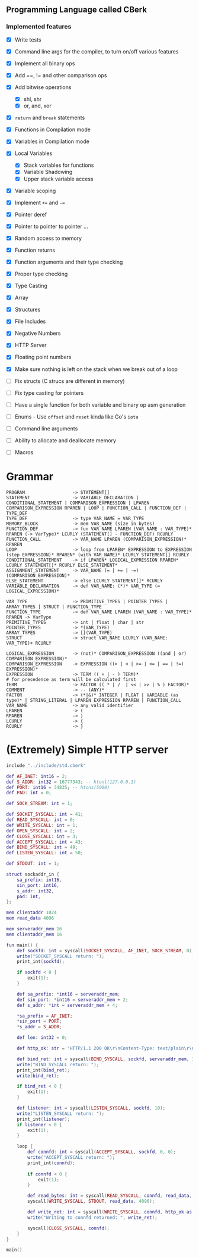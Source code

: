 ## Programming Language called CBerk

### Implemented features

- [x] Write tests

- [x] Command line args for the compiler, to turn on/off various features
- [x] Implement all binary ops
- [x] Add ==, != and other comparison ops
- [x] Add bitwise operations
    - [x] shl, shr
    - [x] or, and, xor
- [x] `return` and `break` statements
- [x] Functions in Compilation mode
- [x] Variables in Compilation mode
- [x] Local Variables
    - [x] Stack variables for functions
    - [x] Variable Shadowing
    - [x] Upper stack variable access
- [x] Variable scoping
- [x] Implement `+=` and `-=`
- [x] Pointer deref
- [x] Pointer to pointer to pointer ...
- [x] Random access to memory
- [x] Function returns
- [x] Function arguments and their type checking
- [x] Proper type checking
- [x] Type Casting
- [x] Array
- [x] Structures
- [x] File Includes
- [x] Negative Numbers
- [x] HTTP Server
- [x] Floating point numbers
- [x] Make sure nothing is left on the stack when we break out of a loop

- [ ] Fix structs (C strucs are different in memory)
- [ ] Fix type casting for pointers

- [ ] Have a single function for both variable and binary op asm generation
- [ ] Enums - Use `offset` and `reset` kinda like Go's `iota`
- [ ] Command line arguments
- [ ] Ability to allocate and deallocate memory
- [ ] Macros

# Grammar

    PROGRAM                  -> STATEMENT[]
    STATEMENT                -> VARIABLE_DECLARATION | CONDITIONAL_STATEMENT | COMPARISON_EXPRESSION | LPAREN COMPARISON_EXPRESSION RPAREN | LOOP | FUNCTION_CALL | FUNCTION_DEF | TYPE_DEF
    TYPE_DEF                 -> type VAR_NAME = VAR_TYPE
    MEMORY_BLOCK             -> mem VAR_NAME (size in bytes)
    FUNCTION_DEF             -> fun VAR_NAME LPAREN (VAR_NAME : VAR_TYPE)* RPAREN (-> VarType)* LCURLY (STATEMENT[] - FUNCTION_DEF) RCURLY
    FUNCTION_CALL            -> VAR_NAME LPAREN (COMPARISON_EXPRESSION)* RPAREN
    LOOP                     -> loop from LPAREN* EXPRESSION to EXPRESSION (step EXPRESSION)* RPAREN* (with VAR_NAME)* LCURLY STATEMENT[] RCURLY
    CONDITIONAL_STATEMENT    -> if LPAREN* LOGICAL_EXPRESSION RPAREN* LCURLY STATEMENT[]* RCURLY ELSE_STATEMENT*
    ASSIGNMENT_STATEMENT     -> VAR_NAME (= | += | -=) (COMPARISON_EXPRESSION)*
    ELSE_STATEMENT           -> else LCURLY STATEMENT[]* RCURLY
    VARIABLE_DECLARATION     -> def VAR_NAME: (*)* VAR_TYPE (= LOGICAL_EXPRESSION)*

    VAR_TYPE                 -> PRIMITIVE_TYPES | POINTER_TYPES | ARRAY_TYPES | STRUCT | FUNCTION_TYPE
    FUNCTION_TYPE            -> def VAR_NAME LPAREN (VAR_NAME : VAR_TYPE)* RPAREN -> VarType
    PRIMITIVE_TYPES          -> int | float | char | str
    POINTER_TYPES            -> *(VAR_TYPE)
    ARRAY_TYPES              -> [](VAR_TYPE)
    STRUCT                   -> struct VAR_NAME LCURLY (VAR_NAME: VAR_TYPE)+ RCURLY

    LOGICAL_EXPRESSION       -> (not)* COMPARISON_EXPRESSION ((and | or) COMPARISON_EXPRESSION)*
    COMPARISON_EXPRESSION    -> EXPRESSION ((> | < | >= | <= | == | !=) EXPRESSION)*
    EXPRESSION               -> TERM (( + | - ) TERM)*                      # for precedence as term will be calculated first
    TERM                     -> FACTOR (( * | /  | << | >> | % ) FACTOR)*
    COMMENT                  -> -- (ANY)*
    FACTOR                   -> (*|&)* INTEGER | FLOAT | VARIABLE (as type)* | STRING_LITERAL | LPAREN EXPRESSION RPAREN | FUNCTION_CALL
    VAR_NAME                 -> any valid identifier
    LPAREN                   -> (
    RPAREN                   -> )
    LCURLY                   -> {
    RCURLY                   -> }

# (Extremely) Simple HTTP server

```lua
include "../include/std.cberk"

def AF_INET: int16 = 2;
def S_ADDR: int32 = 16777343; -- htonl(127.0.0.1)
def PORT: int16 = 34835; -- htons(5000)
def PAD: int = 0;

def SOCK_STREAM: int = 1;

def SOCKET_SYSCALL: int = 41;
def READ_SYSCALL: int = 0;
def WRITE_SYSCALL: int = 1;
def OPEN_SYSCALL: int = 2;
def CLOSE_SYSCALL: int = 3;
def ACCEPT_SYSCALL: int = 43;
def BIND_SYSCALL: int = 49;
def LISTEN_SYSCALL: int = 50;

def STDOUT: int = 1;

struct sockaddr_in {
    sa_prefix: int16,
    sin_port: int16,
    s_addr: int32,
    pad: int,
};

mem clientaddr 1024
mem read_data 4096

mem serveraddr_mem 16
mem clientaddr_mem 16

fun main() {
    def sockfd: int = syscall(SOCKET_SYSCALL, AF_INET, SOCK_STREAM, 0);
    write("SOCKET_SYSCALL return: ");
    print_int(sockfd);

    if sockfd < 0 {
        exit(1);
    }

    def sa_prefix: *int16 = serveraddr_mem;
    def sin_port: *int16 = serveraddr_mem + 2;
    def s_addr: *int = serveraddr_mem + 4;

    *sa_prefix = AF_INET;
    *sin_port = PORT;
    *s_addr = S_ADDR;

    def len: int32 = 0;

    def http_ok: str = "HTTP/1.1 200 OK\r\nContent-Type: text/plain\r\nContent-Length: 2\r\n\r\nOK";

    def bind_ret: int = syscall(BIND_SYSCALL, sockfd, serveraddr_mem, 16);
    write("BIND_SYSCALL return: ");
    print_int(bind_ret);
    write(bind_ret);

    if bind_ret < 0 {
        exit(1);
    }

    def listener: int = syscall(LISTEN_SYSCALL, sockfd, 10);
    write("LISTEN_SYSCALL return: ");
    print_int(listener);
    if listener < 0 {
        exit(1);
    }

    loop {
        def connfd: int = syscall(ACCEPT_SYSCALL, sockfd, 0, 0);
        write("ACCEPT_SYSCALL return: ");
        print_int(connfd);
        
        if connfd < 0 {
            exit(1);
        }

        def read_bytes: int = syscall(READ_SYSCALL, connfd, read_data, 4096);
        syscall(WRITE_SYSCALL, STDOUT, read_data, 4096);

        def write_ret: int = syscall(WRITE_SYSCALL, connfd, http_ok as *char, 74);
        write("Writing to connfd returned: ", write_ret);

        syscall(CLOSE_SYSCALL, connfd);
    }
}

main()
```

